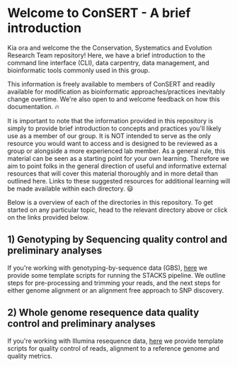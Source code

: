# Welcome to ConSERT - A brief introduction
Kia ora and welcome the the Conservation, Systematics and Evolution Research Team repository! Here, we have a brief introduction to the command line interface (CLI), data carpentry, data management, and bioinformatic tools commonly used in this group.

This information is freely available to members of ConSERT and readily available for modification as bioinformatic approaches/practices inevitably change overtime. We're also open to and welcome feedback on how this documentation. :fire:

It is important to note that the information provided in this repository is simply to provide brief introduction to concepts and practices you'll likely use as a member of our group. It is NOT intended to serve as the only resource you would want to access and is designed to be reviewed as a group or alongside a more experienced lab member. As a general rule, this material can be seen as a starting point for your own learning. Therefore we aim to point folks in the general direction of useful and informative external resources that will cover this material thoroughly and in more detail than outlined here. Links to these suggested resources for additional learning will be made available within each directory. :smiley:

Below is a overview of each of the directories in this repository. To get started on any particular topic, head to the relevant directory above or click on the links provided below.

## 1) Genotyping by Sequencing quality control and preliminary analyses
If you're working with genotyping-by-sequence data (GBS), [here](https://github.com/UC-ConSERT/Welcome-to-ConSERT/tree/main/1_GBS_script_templates) we provide some template scripts for running the STACKS pipeline. We outline steps for pre-processing and trimming your reads, and the next steps for either genome alignment or an alignment free approach to SNP discovery.

## 2) Whole genome resequence data quality control and preliminary analyses
If you're working with Illumina resequence data, [here](https://github.com/UC-ConSERT/Welcome-to-ConSERT/tree/main/2_Illumina_WGS_script_templates) we provide template scripts for quality control of reads, alignment to a reference genome and quality metrics.